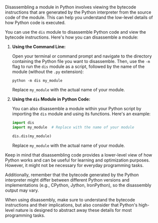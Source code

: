 Disassembling a module in Python involves viewing the bytecode instructions that are generated by the Python interpreter from the source code of the module. This can help you understand the low-level details of how Python code is executed.

You can use the `dis` module to disassemble Python code and view the bytecode instructions. Here's how you can disassemble a module:

1. **Using the Command Line:**

   Open your terminal or command prompt and navigate to the directory containing the Python file you want to disassemble. Then, use the `-m` flag to run the `dis` module as a script, followed by the name of the module (without the `.py` extension):

   ```
   python -m dis my_module
   ```

   Replace `my_module` with the actual name of your module.

2. **Using the `dis` Module in Python Code:**

   You can also disassemble a module within your Python script by importing the `dis` module and using its functions. Here's an example:

   ```python
   import dis
   import my_module  # Replace with the name of your module

   dis.dis(my_module)
   ```

   Replace `my_module` with the actual name of your module.

Keep in mind that disassembling code provides a lower-level view of how Python works and can be useful for learning and optimization purposes. However, it might not be necessary for everyday programming tasks.

Additionally, remember that the bytecode generated by the Python interpreter might differ between different Python versions and implementations (e.g., CPython, Jython, IronPython), so the disassembly output may vary.

When using disassembly, make sure to understand the bytecode instructions and their implications, but also consider that Python's high-level nature is designed to abstract away these details for most programming tasks.
